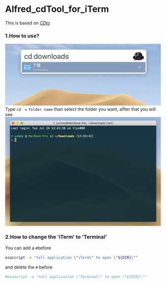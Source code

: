 # Alfred_cdTool_for_iTerm
This is based on [CDto](https://github.com/stidio/Alfred-Workflow)
### 1.How to use?
![pic](https://github.com/JustYummy/Alfred_cdTool_for_iTerm/blob/master/Pic/Pic1.png)
Type `cd ` + `folder name`
than select the folder you want,
alfter that you will see
![pic](https://github.com/JustYummy/Alfred_cdTool_for_iTerm/blob/master/Pic/Pic2.png)
### 2.How to change the 'iTerm' to 'Terminal'
You can add a `#`before 
```bash
osascript -e "tell application \"iTerm\" to open \"${DIR}\""
```
and delete the `#` before
```bash 
#osascript -e "tell application \"Terminal\" to open \"${DIR}\""
```
